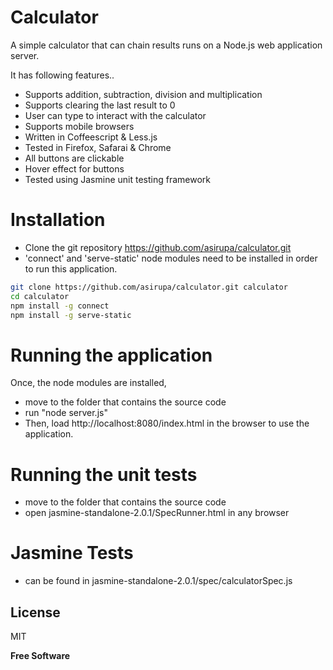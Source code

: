 Calculator
=========

A simple calculator that can chain results runs on a Node.js web application server.

It has following features..

 - Supports addition, subtraction, division and multiplication
 - Supports clearing the last result to 0
 - User can type to interact with the calculator
 - Supports mobile browsers
 - Written in Coffeescript & Less.js
 - Tested in Firefox, Safarai & Chrome
 - All buttons are clickable
 - Hover effect for buttons
 - Tested using Jasmine unit testing framework

Installation
=========

- Clone the git repository https://github.com/asirupa/calculator.git
- 'connect' and 'serve-static' node modules need to be installed in order to run this application.

 
 ```sh
git clone https://github.com/asirupa/calculator.git calculator
cd calculator
npm install -g connect
npm install -g serve-static

 ```

Running the application
=========

Once, the node modules are installed, 

- move to the folder that contains the source code
- run "node server.js" 
- Then, load http://localhost:8080/index.html in the browser to use the application.

Running the unit tests
=========

- move to the folder that contains the source code
- open jasmine-standalone-2.0.1/SpecRunner.html in any browser

Jasmine Tests
=========

- can be found in jasmine-standalone-2.0.1/spec/calculatorSpec.js

License
----

MIT


**Free Software**
